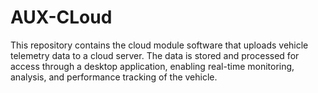 # AUX-CLoud
This repository contains the cloud module software that uploads vehicle telemetry data to a cloud server. The data is stored and processed for access through a desktop application, enabling real-time monitoring, analysis, and performance tracking of the vehicle.

